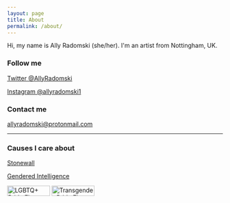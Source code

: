 ```yaml
---
layout: page
title: About
permalink: /about/
---
```


Hi, my name is Ally Radomski (she/her). I'm an artist from Nottingham, UK.

### Follow me
[Twitter @AllyRadomski](https://twitter.com/AllyRadomski)

[Instagram @allyradomski1](https://www.instagram.com/allyradomski1/)

### Contact me

[allyradomski@protonmail.com](mailto:allyradomski@protonmail.com)

----

### Causes I care about

[Stonewall](https://www.stonewall.org.uk)

[Gendered Intelligence](https://genderedintelligence.co.uk/)

<img src="{{ site.baseurl }}/images/pride.png" alt="LGBTQ+ Pride Flag" width="100vh" height="24px"/>
<img src="{{ site.baseurl }}/images/trans.png" alt="Transgender Pride Flag" width="100vh" height="24px"/>
